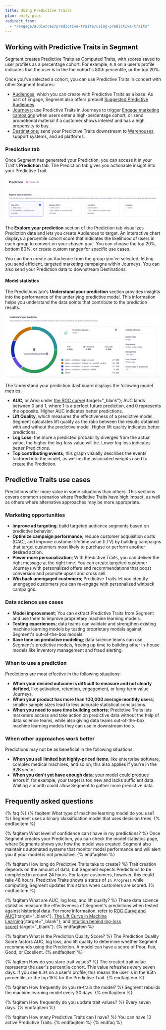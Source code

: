 ```yaml
---
title: Using Predictive Traits
plan: unify-plus
redirect_from:
  - "/engage/audiences/predictive-traits/using-predictive-traits"
---
```


## Working with Predictive Traits in Segment

Segment creates Predictive Traits as Computed Traits, with scores saved to user profiles as a percentage cohort. For example, `0.8` on a user's profile indicates that the user is in the the cohort's 80th percentile, or the top 20%. 

Once you've selected a cohort, you can use Predictive Traits in concert with other Segment features:

- [Audiences](/docs/engage/audiences/), which you can create with Predictive Traits as a base. As part of Engage, Segment also offers prebuilt [Suggested Predictive Audiences](/docs/unify/traits/predictive-traits/suggested-predictive-audiences/).
- [Journeys](/docs/engage/journeys/); use Predictive Traits in Journeys to trigger [Engage marketing campaigns](/docs/engage/campaigns/) when users enter a high-percentage cohort, or send promotional material if a customer shows interest and has a high propensity to buy.
- [Destinations](/docs/connections/destinations/); send your Predictive Traits downstream to [Warehouses](/docs/connections/storage/warehouses/), support systems, and ad platforms.

### Prediction tab

Once Segment has generated your Prediction, you can access it in your Trait's **Prediction** tab. The Prediction tab gives you actionable insight into your Predictive Trait. 

![The Explore your prediction section of the Computed Trait Prediction tab](../../images/explore_prediction.png)

The **Explore your prediction** section of the Prediction tab visualizes Prediction data and lets you create Audiences to target. An interactive chart displays a percentile cohort score that indicates the likelihood of users in each group to convert on your chosen goal. You can choose the top 20%, bottom 80%, or create custom ranges for specific use cases.

You can then create an Audience from the group you've selected, letting you send efficient, targeted marketing campaigns within Journeys. You can also send your Prediction data to downstream Destinations.
 
#### Model statistics

The Predictions tab's **Understand your prediction** section provides insights into the performance of the underlying predictive model. This information helps you understand the data points that contribute to the prediction results.

![The Understand your prediction dashboard in the Segment UI](../../images/understand_prediction.png)

The Understand your prediction dashboard displays the following model metrics:

- **AUC**, or Area under [the ROC curve](https://en.wikipedia.org/wiki/Receiver_operating_characteristic){:target="_blank"}; AUC lands between 0 and 1, where 1 is a perfect future prediction, and 0 represents the opposite. Higher AUC indicates better predictions. 
- **Lift Quality**, which measures the effectiveness of a predictive model. Segment calculates lift quality as the ratio between the results obtained with and without the predictive model. Higher lift quality indicates better predictions.
- **Log Loss**; the more a predicted probability diverges from the actual value, the higher the log-loss value will be. Lower log loss indicates better Predictions.
- **Top contributing events**; this graph visually describes the events factored into the model, as well as the associated weights used to create the Prediction.

## Predictive Traits use cases

Predictions offer more value in some situations than others. This sections covers common scenarios where Predictive Traits have high impact, as well as others where alternative approaches may be more appropriate.

### Marketing opportunities

- **Improve ad targeting**; build targeted audience segments based on predictive behavior. 
- **Optimize campaign performance**; reduce customer acquisition costs (CAC), and improve customer lifetime value (LTV) by building campaigns that target customers most likely to purchase or perform another desired action.
- **Power more personalization**; With Predictive Traits, you can deliver the right message at the right time. You can create targeted customer Journeys with personalized offers and recommendations that boost conversion and promote upsell and cross sell.
- **Win back unengaged customers**; Predictive Traits let you identify unengaged customers you can re-engage with personalized winback campaigns.

### Data science use cases

- **Model improvement**; You can extract Predictive Traits from Segment and use them to improve proprietary machine learning models.
- **Testing experiences**; data teams can validate and strengthen existing machine learning models by testing proprietary models against Segment's out-of-the-box models.
- **Save time on predictive modeling**; data science teams can use Segment's predictive models, freeing up time to building other in-house models like inventory management and fraud alerting.

### When to use a prediction

Predictions are most effective in the following situations: 

- **When your desired outcome is difficult to measure and not clearly defined**, like activation, retention, engagement, or long-term value Journeys.
- **When your product has more than 100,000 average monthly users**; smaller sample sizes lead to less accurate statistical conclusions.
- **When you need to save time building cohorts**; Predictive Traits lets marketers access and take action on predictive data without the help of data science teams, while also giving data teams out-of-the-box machine learning models they can use in downstream tools.

### When other approaches work better

Predictions may not be as beneficial in the following situations:

- **When you sell limited but highly-priced items**, like enterprise software, complex medical machines, and so on; this also applies if you're in the B2B sector.
- **When you don't yet have enough data**; your model could produce errors if, for example, your target is too new and lacks sufficient data. Waiting a month could allow Segment to gather more predictive data.

## Frequently asked questions

{% faq %}
{% faqitem What type of machine learning model do you use? %}
Segment uses a binary classification model that uses decision trees.
{% endfaqitem %}

{% faqitem What level of confidence can I have in my predictions? %}
Once Segment creates your Prediction, you can check the model statistics page, where Segments shows you how the model was created. Segment also maintains automated systems that monitor model performance and will alert you if your model is not predictive.
{% endfaqitem %}

{% faqitem How long do Predictive Traits take to create?  %}
Trait creation depends on the amount of data, but Segment expects Predictions to be completed in around 24 hours. For larger customers, however, this could take 48 hours. Predictive Traits shows a status of `In Progress` while computing; Segment updates this status when customers are scored.
{% endfaqitem %}

{% faqitem What are AUC, log loss, and lift quality? %}
These data science statistics measure the effectiveness of Segment's predictions when tested against historical data. For more information, refer to [ROC Curve and AUC](https://developers.google.com/machine-learning/crash-course/classification/roc-and-auc){:target="_blank"}, [The Lift Curve in Machine Learning](https://howtolearnmachinelearning.com/articles/the-lift-curve-in-machine-learning/){:target="_blank"}, and [Intuition behind log-loss score](https://towardsdatascience.com/intuition-behind-log-loss-score-4e0c9979680a){:target="_blank"}.
{% endfaqitem %}

{% faqitem What is the Prediction Quality Score? %}
The Prediction Quality Score factors AUC, log loss, and lift quality to determine whether Segment recommends using the Prediction. A model can have a score of Poor, Fair, Good, or Excellent.
{% endfaqitem %}

{% faqitem How do you store trait values? %}
The created trait value represents the user's percentile cohort. This value refreshes every seven days. If you see `0.85` on a user's profile, this means the user is in the 85th percentile, or the top 15% for the Predictive Trait.
{% endfaqitem %}

{% faqitem How frequently do you re-train the model? %}
Segment rebuilds the machine learning model every 30 days.
{% endfaqitem %}

{% faqitem How frequently do you update trait values? %}
Every seven days.
{% endfaqitem %}

{% faqitem How many Predictive Traits can I have? %}
You can have 10 active Predictive Traits.
{% endfaqitem %}
{% endfaq %}
